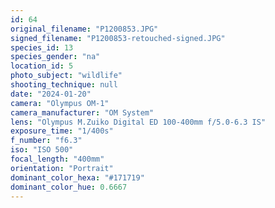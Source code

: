 ```yaml
---
id: 64
original_filename: "P1200853.JPG"
signed_filename: "P1200853-retouched-signed.JPG"
species_id: 13
species_gender: "na"
location_id: 5
photo_subject: "wildlife"
shooting_technique: null
date: "2024-01-20"
camera: "Olympus OM-1"
camera_manufacturer: "OM System"
lens: "Olympus M.Zuiko Digital ED 100-400mm f/5.0-6.3 IS"
exposure_time: "1/400s"
f_number: "f6.3"
iso: "ISO 500"
focal_length: "400mm"
orientation: "Portrait"
dominant_color_hexa: "#171719"
dominant_color_hue: 0.6667
---
```

